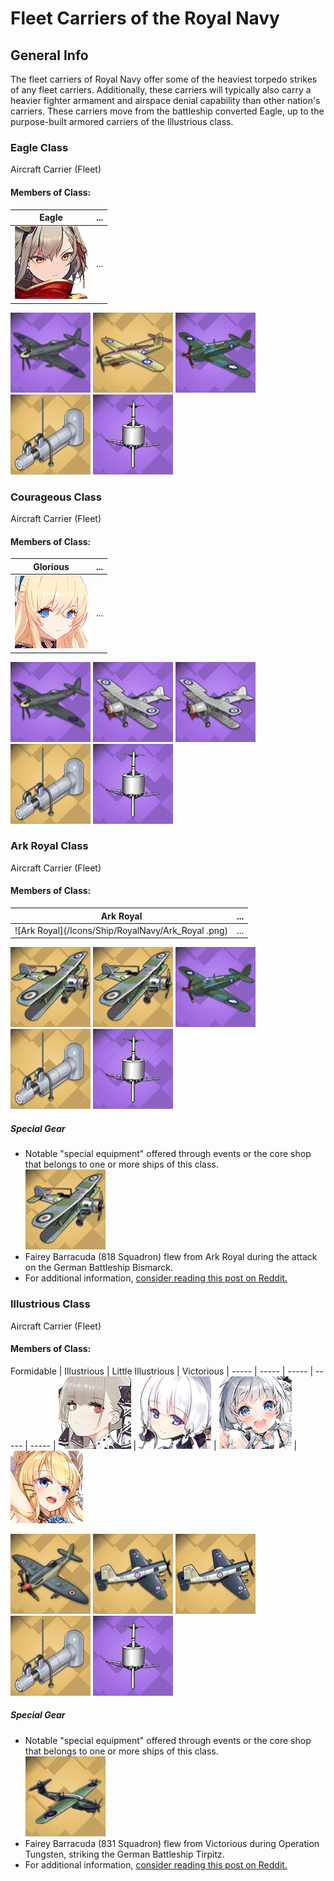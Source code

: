 # Fleet Carriers of the Royal Navy

## General Info

The fleet carriers of Royal Navy offer some of the heaviest torpedo strikes of any fleet carriers. Additionally, these carriers will typically also carry a heavier fighter armament and airspace denial capability than other nation's carriers. These carriers move from the battleship converted Eagle, up to the purpose-built armored carriers of the Illustrious class.

### Eagle Class

Aircraft Carrier (Fleet) <br/>

#### Members of Class: <br/>
Eagle | ...
| ----- | ----- |
![Eagle](/Icons/Ship/RoyalNavy/Eagle.png) | ... <br/>


![SupermarineSeafire](/Icons/Equipment/Aircraft/Fighter/SupermarineSeafire.png)
![FaireyBarracuda](/Icons/Equipment/Aircraft/Torpedo/FaireyBarracuda.png)
![FaireyFulmar](/Icons/Equipment/Aircraft/Bomber/FaireyFulmar.png)
![SteamCatapult](/Icons/Equipment/Auxiliary/SteamCatapult.png)
![HomingBeacon](/Icons/Equipment/Auxiliary/HomingBeacon.png) <br/>

### Courageous Class

Aircraft Carrier (Fleet) <br/>

#### Members of Class: <br/>
Glorious | ...
| ----- | ----- |
![Glorious](/Icons/Ship/RoyalNavy/Glorious.png) | ... <br/>


![SupermarineSeafire](/Icons/Equipment/Aircraft/Fighter/SupermarineSeafire.png)
![FaireySwordfish](/Icons/Equipment/Aircraft/Torpedo/FaireySwordfish.png)
![FaireySwordfish](/Icons/Equipment/Aircraft/Torpedo/FaireySwordfish.png)
![SteamCatapult](/Icons/Equipment/Auxiliary/SteamCatapult.png)
![HomingBeacon](/Icons/Equipment/Auxiliary/HomingBeacon.png) <br/>

### Ark Royal Class

Aircraft Carrier (Fleet) <br/>

#### Members of Class: <br/>
Ark Royal | ...
| ----- | ----- |
![Ark Royal](/Icons/Ship/RoyalNavy/Ark_Royal .png) | ... <br/>


![FaireySwordfish818](/Icons/Equipment/Aircraft/Torpedo/FaireySwordfish818.png)
![FaireySwordfish818](/Icons/Equipment/Aircraft/Torpedo/FaireySwordfish818.png)
![FaireyFulmar](/Icons/Equipment/Aircraft/Bomber/FaireyFulmar.png)
![SteamCatapult](/Icons/Equipment/Auxiliary/SteamCatapult.png)
![HomingBeacon](/Icons/Equipment/Auxiliary/HomingBeacon.png) <br/>

##### Special Gear <br/>

* Notable "special equipment" offered through events or the core shop that belongs to one or more ships of this class.<br/>
![FaireySwordfish818](/Icons/Equipment/Aircraft/Torpedo/FaireySwordfish818.png)
* Fairey Barracuda (818 Squadron) flew from Ark Royal during the attack on the German Battleship Bismarck.<br/>
* For additional information, [consider reading this post on Reddit.](https://www.reddit.com/r/OpenAzurLane/comments/gevlxe/examining_the_current_named_squadrons/) <br/>

### Illustrious Class

Aircraft Carrier (Fleet) <br/>

#### Members of Class: <br/>
Formidable | Illustrious | Little Illustrious | Victorious
| ----- | ----- | ----- | ----- | ----- |
![Formidable](/Icons/Ship/RoyalNavy/Formidable.png) | ![Illustrious](/Icons/Ship/RoyalNavy/Illustrious.png) | ![Little Illustrious](/Icons/Ship/RoyalNavy/Little_Illustrious.png) | ![Victorious](/Icons/Ship/RoyalNavy/Victorious.png) <br/>


![SupermarineSeafireFRMk47](/Icons/Equipment/Aircraft/Fighter/SupermarineSeafireFRMk47.png)
![BlackburnFirebrand](/Icons/Equipment/Aircraft/Bomber/BlackburnFirebrand.png)
![BlackburnFirebrand](/Icons/Equipment/Aircraft/Torpedo/BlackburnFirebrand.png)
![SteamCatapult](/Icons/Equipment/Auxiliary/SteamCatapult.png)
![HomingBeacon](/Icons/Equipment/Auxiliary/HomingBeacon.png) <br/>

##### Special Gear <br/>

* Notable "special equipment" offered through events or the core shop that belongs to one or more ships of this class.<br/>
![FaireyBarracuda831](/Icons/Equipment/Aircraft/Bomber/FaireyBarracuda831.png)
* Fairey Barracuda (831 Squadron) flew from Victorious during Operation Tungsten, striking the German Battleship Tirpitz.<br/>
* For additional information, [consider reading this post on Reddit.](https://www.reddit.com/r/OpenAzurLane/comments/gevlxe/examining_the_current_named_squadrons/) <br/>